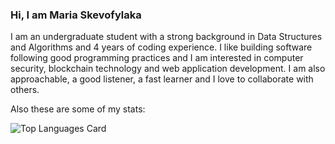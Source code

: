 ### Hi, I am Maria Skevofylaka

I am an undergraduate student with a strong background in Data Structures and Algorithms and 4 years of coding experience. I like building software
following good programming practices and I am interested in computer security, blockchain technology and web application development. I am
also approachable, a good listener, a fast learner and I love to collaborate with others.

Also these are some of my stats:

<!-- ![Github stats](https://github-readme-stats.vercel.app/api?username=mariaskv&theme=default&show_icons=true&count_private=true) -->

![Top Languages Card](https://github-readme-stats.vercel.app/api/top-langs/?username=mariaskv)

<!--
**mariaskv/mariaskv** is a ✨ _special_ ✨ repository because its `README.md` (this file) appears on your GitHub profile.

Here are some ideas to get you started:
I am an undergraduate student with a strong background in Data Structures and Algorithms and 4 years of coding experience. I like building software
following good programming practices and I am interested in computer security, blockchain technology and web application development. I am
also approachable, a good listener, a fast learner and I love to collaborate with others.


- 🔭 I’m currently working on ...
- 🌱 I’m currently learning ...
- 👯 I’m looking to collaborate on ...
- 🤔 I’m looking for help with ...
- 💬 Ask me about ...
- 📫 How to reach me: ...
- 😄 Pronouns: ...
- ⚡ Fun fact: ...
-->
